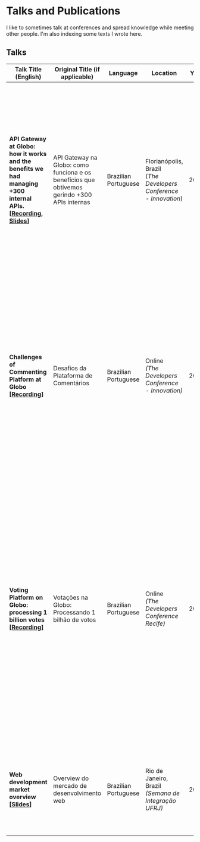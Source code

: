 # Talks and Publications 

I like to sometimes talk at conferences and spread knowledge while meeting
other people. I'm also indexing some texts I wrote here.

## Talks

| Talk Title (English)  | Original Title (if applicable)  | Language  | Location  | Year  | Short Description |
|---|---|---|---|---|---|
| **API Gateway at Globo: how it works and the benefits we had managing +300 internal APIs. [[Recording](https://www.youtube.com/watch?v=3tSuhbROr10), [Slides](./Hector&#32;Nieva&#32;-&#32;API&#32;Gateway&#32;na&#32;Globo&#32;-&#32;como&#32;funciona&#32;e&#32;os&#32;benefícios&#32;que&#32;obtivemos&#32;gerindo&#32;+300&#32;APIs&#32;internas&#32;(TDC&#32;Florianópolis,&#32;2022).pdf)]** | API Gateway na Globo: como funciona e os benefícios que obtivemos gerindo +300 APIs internas   | Brazilian Portuguese  | Florianópolis, Brazil <br/>(*The Developers Conference - Innovation*)  | 2022 | Talk about the API Gateway case at Globo, using Kong Enterprise, with +300 APIs and +116bi req/year. Explanation about API Gateway and their usages in a Microservices environment, pros and cons, vendors, etc. The Developers Conference is the largest Software Development conference in Latin America. |
| **Challenges of Commenting Platform at Globo [[Recording](https://www.youtube.com/watch?v=2bzGYfYTZXQ)]**  | Desafios da Plataforma de Comentários  | Brazilian Portuguese  |  Online <br/>*(The Developers Conference - Innovation)* | 2021  | In this talk I explained how we transitioned from a legacy commenting platform largely used in the company (+250k users; ~3M comments; +50k comments/min at peaks) to use an Open Source project, Coral Talk, with a modern infrastructure, DevOps mindset, resilience and scalability at mind. |
| **Voting Platform on Globo: processing 1 billion votes [[Recording](https://www.youtube.com/watch?v=rnUOmOzwm9o)]**  | Votações na Globo: Processando 1 bilhão de votos  | Brazilian Portuguese  |  Online <br/> *(The Developers Conference Recife)* | 2020  | I explained about a Voting Platform we developed here at Globo using Go and React, an application with huge scale (>3M req/min at peaks, and >99.98 uptime), one of the most requested applications at Globo (the largest mass media company in Latin America). I focused on techniques to deal with such scale, resilience techniques, SRE, monitoring and reliability of this application, as well as security. |
| **Web development market overview [[Slides](Hector&#32;Nieva&#32;-&#32;Overview&#32;do&#32;Mercado&#32;de&#32;Desenvolvimento&#32;Web&#32;(Semana&#32;de&#32;Integração&#32;UFRJ,&#32;2019).pdf)]**  | Overview do mercado de desenvolvimento web  | Brazilian Portuguese  | Rio de Janeiro, Brazil <br/> *(Semana de Integração UFRJ)*  | 2019  | Talk about different career paths in Web Development industry and tips for people starting their careers. Aimed at undergraduate students. |
